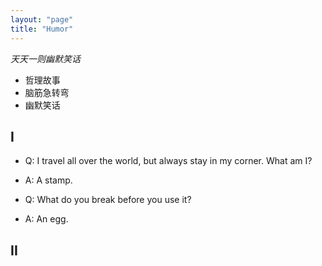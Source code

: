 ```yaml
---
layout: "page"
title: "Humor"
---
```

*天天一则幽默笑话*
- 哲理故事
- 脑筋急转弯
- 幽默笑话

## I 
- Q: I travel all over the world, but always stay in my corner. What am I?
- A: A stamp.


- Q: What do you break before you use it?
- A: An egg.

## II
